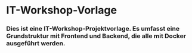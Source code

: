 # IT-Workshop-Vorlage
### Dies ist eine IT-Workshop-Projektvorlage. Es umfasst eine Grundstruktur mit **Frontend und Backend**, die alle mit Docker ausgeführt werden.